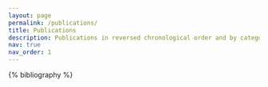 ```yaml
---
layout: page
permalink: /publications/
title: Publications
description: Publications in reversed chronological order and by categories. Drafts available upon request. \ \ Automatically generated using jekyll-scholar.
nav: true
nav_order: 1
---
```


<!-- _pages/publications.md -->
<div class="publications">

{% bibliography %}

</div>
